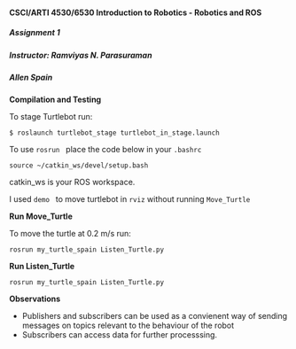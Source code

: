 #### CSCI/ARTI 4530/6530 Introduction to Robotics - Robotics and ROS
##### Assignment 1
##### Instructor: Ramviyas N. Parasuraman
##### Allen Spain

**Compilation and Testing**

To stage Turtlebot run:
```
$ roslaunch turtlebot_stage turtlebot_in_stage.launch

```

To use ```rosrun ``` place the code below in your ``` .bashrc ```
```
source ~/catkin_ws/devel/setup.bash
```
catkin_ws is your ROS workspace.

I used  ```demo ``` to move turtlebot in ```rviz``` without running  ``` Move_Turtle ```

**Run Move_Turtle**

To move the turtle at 0.2 m/s run:

```
rosrun my_turtle_spain Listen_Turtle.py
```

**Run Listen_Turtle**
```
rosrun my_turtle_spain Listen_Turtle.py
```

**Observations**
- Publishers and subscribers can be used as a convienent way of sending messages on topics relevant to the behaviour of the robot
 - Subscribers can access data for further processsing.
